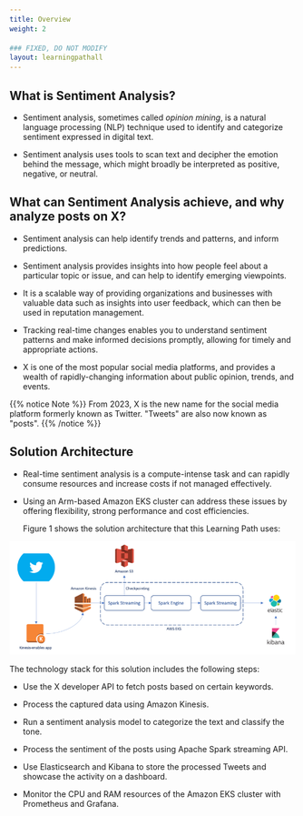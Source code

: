 ```yaml
---
title: Overview
weight: 2

### FIXED, DO NOT MODIFY
layout: learningpathall
---
```


## What is Sentiment Analysis?

* Sentiment analysis, sometimes called *opinion mining*,  is a natural language processing (NLP) technique used to identify and categorize sentiment expressed in digital text. 

* Sentiment analysis uses tools to scan text and decipher the emotion behind the message, which might broadly be interpreted as positive, negative, or neutral.  

## What can Sentiment Analysis achieve, and why analyze posts on X?

* Sentiment analysis can help identify trends and patterns, and inform predictions.

* Sentiment analysis provides insights into how people feel about a particular topic or issue, and can help to identify emerging viewpoints.

* It is a scalable way of providing organizations and businesses with valuable data such as insights into user feedback, which can then be used in reputation management.

* Tracking real-time changes enables you to understand sentiment patterns and make informed decisions promptly, allowing for timely and appropriate actions.

* X is one of the most popular social media platforms, and provides a wealth of rapidly-changing information about public opinion, trends, and events.

{{% notice Note %}}
From 2023, X is the new name for the social media platform formerly known as Twitter. 
"Tweets" are also now known as "posts".
{{% /notice %}}

## Solution Architecture

* Real-time sentiment analysis is a compute-intense task and can rapidly consume resources and increase costs if not managed effectively. 

* Using an Arm-based Amazon EKS cluster can address these issues by offering flexibility, strong performance and cost efficiencies.  

    Figure 1 shows the solution architecture that this Learning Path uses:

![sentiment analysis #center](_images/Sentiment-Analysis.png "Figure 1: Sentiment Analysis Architecture." )

The technology stack for this solution includes the following steps:

- Use the X developer API to fetch posts based on certain keywords.

- Process the captured data using Amazon Kinesis.

- Run a sentiment analysis model to categorize the text and classify the tone.

- Process the sentiment of the posts using Apache Spark streaming API.

- Use Elasticsearch and Kibana to store the processed Tweets and showcase the activity on a dashboard.

- Monitor the CPU and RAM resources of the Amazon EKS cluster with Prometheus and Grafana.

